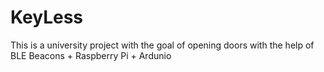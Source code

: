 # KeyLess
This is a university project with the goal of opening doors with the help of BLE Beacons + Raspberry Pi + Ardunio 
